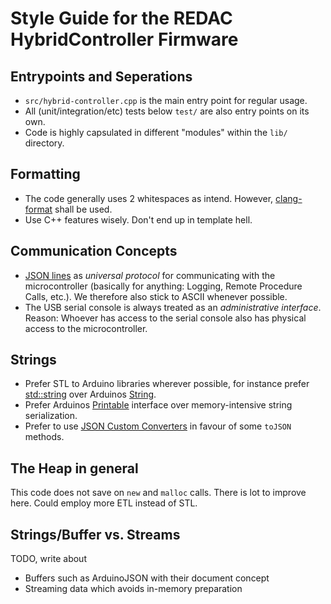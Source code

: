 # Style Guide for the REDAC HybridController Firmware

## Entrypoints and Seperations
* `src/hybrid-controller.cpp` is the main entry point for regular usage.
* All (unit/integration/etc) tests below `test/` are also entry points on its own.
* Code is highly capsulated in different "modules" within the `lib/` directory.

## Formatting
* The code generally uses 2 whitespaces as intend. However, [clang-format](https://lab.analogparadigm.com/lucidac/firmware/hybrid-controller/-/blob/main/.clang-format?ref_type=heads) shall be used.
* Use C++ features wisely. Don't end up in template hell.

## Communication Concepts
* [JSON lines](https://jsonlines.org/) as *universal protocol* for communicating with the microcontroller (basically for anything: Logging, Remote Procedure Calls, etc.). We therefore also stick to ASCII whenever possible.
* The USB serial console is always treated as an *administrative interface*. Reason: Whoever has access to the serial console also has physical access to the microcontroller.

## Strings
* Prefer STL to Arduino libraries wherever possible, for instance prefer [std::string](https://cplusplus.com/reference/string/string/) over Arduinos [String](https://www.arduino.cc/reference/en/language/variables/data-types/stringobject/).
* Prefer Arduinos [Printable](https://github.com/arduino/ArduinoCore-avr/blob/master/cores/arduino/Printable.h) interface over memory-intensive string serialization.
* Prefer to use [JSON Custom Converters](https://arduinojson.org/news/2021/05/04/version-6-18-0/#custom-converters) in favour of some `toJSON` methods.

## The Heap in general

This code does not save on `new` and `malloc` calls. There is lot to improve
here. Could employ more ETL instead of STL.

## Strings/Buffer vs. Streams

TODO, write about

* Buffers such as ArduinoJSON with their document concept
* Streaming data which avoids in-memory preparation
